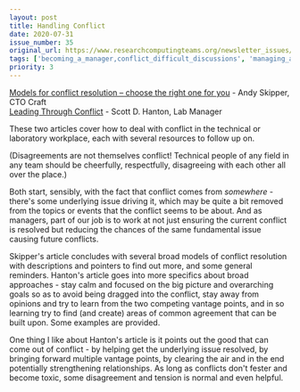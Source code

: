 ```yaml
---
layout: post
title: Handling Conflict
date: 2020-07-31
issue_number: 35
original_url: https://www.researchcomputingteams.org/newsletter_issues/0035
tags: ['becoming_a_manager,conflict_difficult_discussions', 'managing_a_team,other', 'becoming_a_manager,managing_individuals']
priority: 3
---
```


<!-- markdownlint-disable MD033 -->
<!-- markdownlint-disable MD041 -->
<!-- markdownlint-disable MD049 -->

[Models for conflict resolution – choose the right one for you](https://ctocraft.com/blog/models-for-conflict-resolution-choose-the-right-one-for-you/) - Andy Skipper, CTO Craft<br/>
[Leading Through Conflict](https://www.labmanager.com/leadership-and-staffing/leading-through-conflict-2557) - Scott D. Hanton, Lab Manager

These two articles cover how to deal with conflict in the technical or laboratory workplace, each with several resources to follow up on.

(Disagreements are not themselves conflict! Technical people of any field in any team should be cheerfully, respectfully, disagreeing with each other all over the place.)

Both start, sensibly, with the fact that conflict comes from *somewhere* - there's some underlying issue driving it, which may be quite a bit removed from the topics or events that the conflict seems to be about. And as managers, part of our job is to work at not just ensuring the current conflict is resolved but reducing the chances of the same fundamental issue causing future conflicts.

Skipper's article concludes with several broad models of conflict resolution with descriptions and pointers to find out more, and some general reminders. Hanton's article goes into more specifics about broad approaches - stay calm and focused on the big picture and overarching goals so as to avoid being dragged into the conflict, stay away from opinions and try to learn from the two competing vantage points, and in so learning try to find (and create) areas of common agreement that can be built upon. Some examples are provided.

One thing I like about Hanton's article is it points out the good that can come out of conflict - by helping get the underlying issue resolved, by bringing forward multiple vantage points, by clearing the air and in the end potentially strengthening relationships. As long as conflicts don't fester and become toxic, some disagreement and tension is normal and even helpful.

